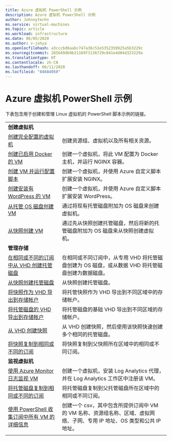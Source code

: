 ```yaml
---
title: Azure 虚拟机 PowerShell 示例
description: Azure 虚拟机 PowerShell 示例
author: Johnnytechn
ms.service: virtual-machines
ms.topic: article
ms.workload: infrastructure
ms.date: 06/05/2020
ms.author: v-johya
ms.openlocfilehash: a3cccbd6aabc747a36c51e5352359925a5b3229c
ms.sourcegitcommit: 285649db9b21169f3136729c041e4d04d323229a
ms.translationtype: HT
ms.contentlocale: zh-CN
ms.lasthandoff: 06/11/2020
ms.locfileid: "84684050"
---
```

# <a name="azure-virtual-machine-powershell-samples"></a>Azure 虚拟机 PowerShell 示例

下表包含用于创建和管理 Linux 虚拟机的 PowerShell 脚本示例的链接。

| | |
|---|---|
|**创建虚拟机**||
| [创建完全配置的虚拟机](./../scripts/virtual-machines-linux-powershell-sample-create-vm.md?toc=%2fvirtual-machines%2flinux%2ftoc.json) | 创建资源组、虚拟机以及所有相关资源。|
| [创建已启用 Docker 的 VM](./../scripts/virtual-machines-linux-powershell-sample-create-docker-host.md?toc=%2fvirtual-machines%2flinux%2ftoc.json) | 创建一个虚拟机，将此 VM 配置为 Docker 主机，并运行 NGINX 容器。 |
| [创建 VM 并运行配置脚本](./../scripts/virtual-machines-linux-powershell-sample-create-vm-nginx.md?toc=%2fvirtual-machines%2flinux%2ftoc.json) | 创建一个虚拟机，并使用 Azure 自定义脚本扩展安装 NGINX。 |
| [创建安装有 WordPress 的 VM](./../scripts/virtual-machines-linux-powershell-sample-create-vm-wordpress.md?toc=%2fvirtual-machines%2flinux%2ftoc.json) | 创建一个虚拟机，并使用 Azure 自定义脚本扩展安装 WordPress。 |
| [从托管 OS 磁盘创建 VM](./../scripts/virtual-machines-linux-powershell-sample-create-vm-from-managed-os-disks.md?toc=%2fvirtual-machines%2flinux%2ftoc.json) | 通过将现有托管磁盘附加为 OS 磁盘来创建虚拟机。 |
| [从快照创建 VM](./../scripts/virtual-machines-linux-powershell-sample-create-vm-from-snapshot.md?toc=%2fvirtual-machines%2flinux%2ftoc.json) | 通过先从快照创建托管磁盘，然后将新的托管磁盘附加为 OS 磁盘来从快照创建虚拟机。 |
|**管理存储**||
| [在相同或不同的订阅中从 VHD 创建托管磁盘](../scripts/virtual-machines-linux-powershell-sample-create-managed-disk-from-vhd.md?toc=%2fvirtual-machines%2flinux%2ftoc.json) | 在相同或不同订阅中，从专用 VHD 将托管磁盘创建为 OS 磁盘，或从数据 VHD 将托管磁盘创建为数据磁盘。  |
| [从快照创建托管磁盘](../scripts/virtual-machines-linux-powershell-sample-create-managed-disk-from-snapshot.md?toc=%2fvirtual-machines%2flinux%2ftoc.json) | 从快照创建托管磁盘。 |
| [将快照作为 VHD 导出到存储帐户](../scripts/virtual-machines-linux-powershell-sample-copy-snapshot-to-storage-account.md?toc=%2fvirtual-machines%2flinux%2ftoc.json) | 将托管快照作为 VHD 导出到不同区域中的存储帐户。 |
| [将托管磁盘的 VHD 导出到存储帐户](../scripts/virtual-machines-linux-powershell-sample-copy-managed-disks-vhd.md?toc=%2fvirtual-machines%2flinux%2ftoc.json) | 将托管磁盘的基础 VHD 导出到不同区域的存储帐户。 |
| [从 VHD 创建快照](../scripts/virtual-machines-linux-powershell-sample-create-snapshot-from-vhd.md?toc=%2fvirtual-machines%2flinux%2ftoc.json) | 从 VHD 创建快照，然后使用该快照快速创建多个相同的托管磁盘。  |
| [将快照复制到相同或不同的订阅](../scripts/virtual-machines-linux-powershell-sample-copy-snapshot-to-same-or-different-subscription.md?toc=%2fvirtual-machines%2flinux%2ftoc.json) | 将快照复制到父快照所在区域中的相同或不同订阅。 |
|**监视虚拟机**||
| [使用 Azure Monitor 日志监视 VM](./../scripts/virtual-machines-linux-powershell-sample-create-vm-oms.md?toc=%2fvirtual-machines%2flinux%2ftoc.json) | 创建一个虚拟机，安装 Log Analytics 代理，并在 Log Analytics 工作区中注册该 VM。  |
| [将托管磁盘复制到相同或不同的订阅](../scripts/virtual-machines-linux-powershell-sample-copy-managed-disks-to-same-or-different-subscription.md?toc=%2fvirtual-machines%2flinux%2ftoc.json) | 将托管磁盘复制到父托管磁盘所在区域中的相同或不同订阅。
| [使用 PowerShell 收集订阅中所有 VM 的详细信息](../scripts/virtual-machines-powershell-sample-collect-vm-details.md?toc=%2fvirtual-machines%2flinux%2ftoc.json) | 创建一个 csv，其中包含所提供订阅中 VM 的 VM 名称、资源组名称、区域、虚拟网络、子网、专用 IP 地址、OS 类型和公共 IP 地址。
| | |

<!-- Not Available on virtual-machines-linux-powershell-sample-create-vm-oms.md -->

<!-- Update_Description: update meta properties, wording update -->